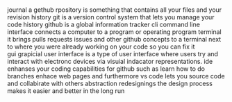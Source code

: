 #
journal
a gethub rpository is something that contains all your files and your revision history 
git is a version control system that lets you manage your code history
github is a global information tracker
cli command line interface connects a computer to a program or operating program
terminal it brings pulls requests issues and other github concepts to a terminal next to where you were already working on your code so you can fix it  
gui grapicial user interface is a type of user interface where users try and interact with electronc devices via visuial indacator representations. 
ide enhanses your coding capabilities for github such as learn how to do branches enhace web pages and furthermore 
vs code lets you source code and collabirate with others 
abstraction redesignings the design process makes it easier and better in the long run 
